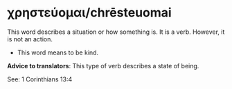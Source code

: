 # χρηστεύομαι/chrēsteuomai
This word describes a situation or how something is. It is a verb. However, it is not an action. 

* This word means to be kind. 

**Advice to translators**: This type of verb describes a state of being. 

See: 1 Corinthians 13:4
